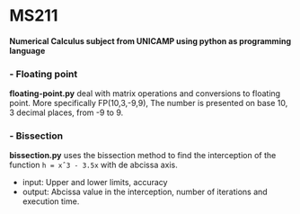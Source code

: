 # MS211
#### Numerical Calculus subject from UNICAMP using python as programming language
### - Floating point
**floating-point.py** deal with matrix operations and conversions to floating point. More specifically FP(10,3,-9,9), The number is presented on base 10, 3 decimal places, from -9 to 9.
### - Bissection
**bissection.py** uses the bissection method to find the interception of the function `h = xˆ3 - 3.5x` with de abcissa axis.
- input: Upper and lower limits, accuracy
- output: Abcissa value in the interception, number of iterations and execution time.
